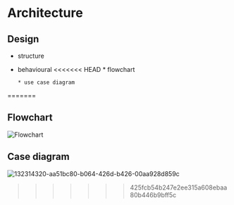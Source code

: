 # Architecture


## Design
* structure
* behavioural
<<<<<<< HEAD
      * flowchart
      
      * use case diagram
=======
##  Flowchart
![Flowchart](https://user-images.githubusercontent.com/98873866/153022591-ce4d8486-b5a3-43e5-a0df-345e818ab2bd.png)

      
## Case diagram
![132314320-aa51bc80-b064-426d-b426-00aa928d859c](https://user-images.githubusercontent.com/98873866/153023971-32c97909-77ed-4f4e-9364-db722acf671a.png)
>>>>>>> 425fcb54b247e2ee315a608ebaa80b446b9bff5c
